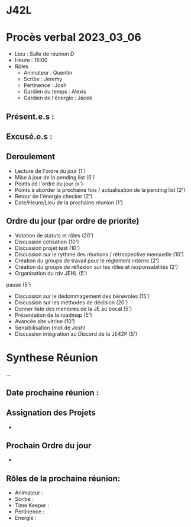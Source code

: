 # J42L

# Procès verbal 2023_03_06
- Lieu : Salle de réunion D
- Heure : 16:00
- Rôles
	- Animateur : Quentin
	- Scribe : Jeremy
	- Pertinence : Josh
	- Gardien du temps : Alexis
	- Gardien de l'énergie : Jacek

Présent.e.s :
- 

Excusé.e.s : 
- 

## Deroulement
- Lecture de l'ordre du jour (1')
- Mise à jour de la pending list (5')
- Points de l'ordre du jour (x')
- Points à aborder la prochaine fois / actualisation de la pending list (2')
- Retour de l'énergie checker (2')
- Date/Heure/Lieu de la prochaine réunion (1')

## Ordre du jour (par ordre de priorite)
- Votation de statuts et rôles (20')
- Discussion cotisation (10')
- Discussion projet test (10')
- Discussion sur le rythme des réunions / rétrospective mensuelle (10')
- Création du groupe de travail pour le règlement interne (2')
- Création du groupe de réflexion sur les rôles et responsabilités (2')
- Organisation du rdv JEHL (5')

pause (5')
- Discussion sur le dédommagement des bénévoles (15')
- Discussion sur les méthodes de décision (20')
- Donner liste des membres de la JE au bocal (5')
- Présentation de la roadmap (5')
- Avancée site vitrine (10')
- Sensibilisation (mot de Josh)
- Discussion intégration au Discord de la JE42P (5')

# Synthese Réunion
...

## Date prochaine réunion : 

## Assignation des Projets
- 

## Prochain Ordre du jour
- 

## Rôles de la prochaine réunion: 
- Animateur :
- Scribe :
- Time Keeper :
- Pertinence :
- Energie :
